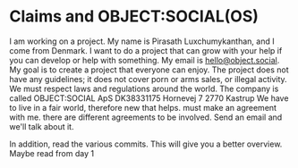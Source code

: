 # Claims and OBJECT:SOCIAL(OS)
I am working on a project.
My name is Pirasath Luxchumykanthan, and I come from Denmark.
I want to do a project that can grow with your help if you can develop or help with something.
My email is hello@object.social.
My goal is to create a project that everyone can enjoy.
The project does not have any guidelines; it does not cover porn or arms sales, or illegal activity.
We must respect laws and regulations around the world.
The company is called OBJECT:SOCIAL ApS
DK38331175
Hornevej 7
2770 Kastrup
We have to live in a fair world, therefore new that helps. must make an agreement with me. there are different agreements to be involved. Send an email and we'll talk about it.

In addition, read the various commits. This will give you a better overview. 
Maybe read from day 1
